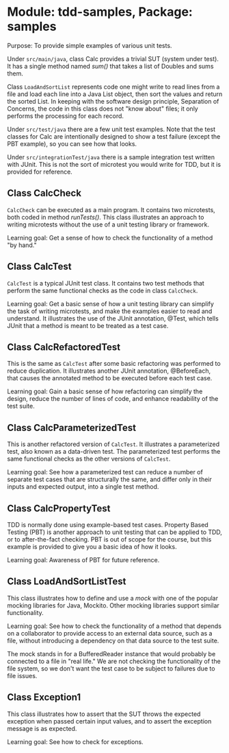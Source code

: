 # Module: tdd-samples, Package: samples 

Purpose: To provide simple examples of various unit tests. 

Under ```src/main/java```, class Calc provides a trivial SUT (system under test). It has a single method named _sum()_ that takes a list of Doubles and sums them.

Class ```LoadAndSortList``` represents code one might write to read lines from a file and load each line into a Java List object, then sort the values and return the sorted List. In keeping with the software design principle, Separation of Concerns, the code in this class does not "know about" files; it only performs the processing for each record. 

Under ```src/test/java``` there are a few unit test examples. Note that the test classes for Calc are intentionally designed to show a test failure (except the PBT example), so you can see how that looks. 

Under ```src/integrationTest/java``` there is a sample integration test written with JUnit. This is not the sort of microtest you would write for TDD, but it is provided for reference. 

## Class CalcCheck

```CalcCheck``` can be executed as a main program. It contains two microtests, both coded in method _runTests()_. This class illustrates an approach to writing microtests without the use of a unit testing library or framework. 

Learning goal: Get a sense of how to check the functionality of a method "by hand." 

## Class CalcTest 

```CalcTest``` is a typical JUnit test class. It contains two test methods that perform the same functional checks as the code in class ```CalcCheck```. 

Learning goal: Get a basic sense of how a unit testing library can simplify the task of writing microtests, and make the examples easier to read and understand. It illustrates the use of the JUnit annotation, @Test, which tells JUnit that a method is meant to be treated as a test case.

## Class CalcRefactoredTest 

This is the same as ```CalcTest``` after some basic refactoring was performed to reduce duplication. It illustrates another JUnit annotation, @BeforeEach, that causes the annotated method to be executed before each test case.

Learning goal: Gain a basic sense of how refactoring can simplify the design, reduce the number of lines of code, and enhance readability of the test suite.

## Class CalcParameterizedTest 

This is another refactored version of ```CalcTest```. It illustrates a parameterized test, also known as a data-driven test. The parameterized test performs the same functional checks as the other versions of ```CalcTest```. 

Learning goal: See how a parameterized test can reduce a number of separate test cases that are structurally the same, and differ only in their inputs and expected output, into a single test method. 

## Class CalcPropertyTest 

TDD is normally done using example-based test cases. Property Based Testing (PBT) is another approach to unit testing that can be applied to TDD, or to after-the-fact checking. PBT is out of scope for the course, but this example is provided to give you a basic idea of how it looks.

Learning goal: Awareness of PBT for future reference. 

## Class LoadAndSortListTest 

This class illustrates how to define and use a _mock_ with one of the popular mocking libraries for Java, Mockito. Other mocking libraries support similar functionality. 

Learning goal: See how to check the functionality of a method that depends on a collaborator to provide access to an external data source, such as a file, without introducing a dependency on that data source to the test suite. 

The mock stands in for a BufferedReader instance that would probably be connected to a file in "real life." We are not checking the functionality of the file system, so we don't want the test case to be subject to failures due to file issues.

## Class Exception1 

This class illustrates how to assert that the SUT throws the expected exception when passed certain input values, and to assert the exception message is as expected. 

Learning goal: See how to check for exceptions.
